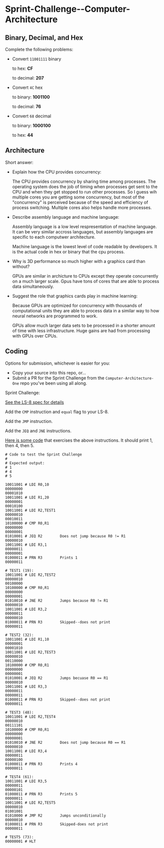 # Sprint-Challenge--Computer-Architecture

## Binary, Decimal, and Hex

Complete the following problems:

* Convert `11001111` binary

    to hex: **CF**

    to decimal: **207**


* Convert `4C` hex

    to binary: **1001100**

    to decimal: **76**


* Convert `68` decimal

    to binary: **1000100**

    to hex: **44**


## Architecture

Short answer:

* Explain how the CPU provides concurrency:
	
	The CPU provides concurrency by sharing time among processes. The operating system does the job of timing when processes get sent to the CPU and when they get stopped to run other processes. So I guess wih multiple cores you are getting some concurrency, but most of the "concurrency" is perceived because of the speed and efficiency of process switching. Multiple cores also helps handle more processes.

* Describe assembly language and machine language:
	
	Assembly language is a low level respresentation of machine language. It can be very similar accross languages, but assembly languages are specific to each computwer architecture.
	
	Machine language is the lowest level of code readable by developers. It is the actual code in hex or binary that the cpu process.
	
* Why is 3D performance so much higher with a graphics card than without?
	
	GPUs are similar in archicture to CPUs except they operate concurrently on a much larger scale. Gpus have tons of cores that are able to process data simultaneously.

* Suggest the role that graphics cards play in machine learning:

	Because GPUs are optimized for concurrency with thousands of computational units they are able to process data in a similar way to how neural networks are programmed to work.

	GPUs allow much larger data sets to be processed in a shorter amount of time with less infrastructure. Huge gains are had from processing with GPUs over CPUs.
	

## Coding

Options for submission, whichever is easier for you:

* Copy your source into this repo, or...
* Submit a PR for the Sprint Challenge from the `Computer-Architecture-One` repo
  you've been using all along.

Sprint Challenge:

[See the LS-8 spec for details](https://github.com/LambdaSchool/Computer-Architecture-One/blob/master/LS8-SPEC.md)

Add the `CMP` instruction and `equal` flag to your LS-8.

Add the `JMP` instruction.

Add the `JEQ` and `JNE` instructions.


[Here is some code](sctest.ls8) that exercises the above instructions. It should
print 1, then 4, then 5.

```
# Code to test the Sprint Challenge
#
# Expected output:
# 1
# 4
# 5

10011001 # LDI R0,10
00000000
00001010
10011001 # LDI R1,20
00000001
00010100
10011001 # LDI R2,TEST1
00000010
00010011
10100000 # CMP R0,R1
00000000
00000001
01010001 # JEQ R2        Does not jump because R0 != R1
00000010
10011001 # LDI R3,1
00000011
00000001
01000011 # PRN R3        Prints 1
00000011

# TEST1 (19):
10011001 # LDI R2,TEST2
00000010
00100000
10100000 # CMP R0,R1
00000000
00000001
01010010 # JNE R2        Jumps because R0 != R1
00000010
10011001 # LDI R3,2
00000011
00000010
01000011 # PRN R3        Skipped--does not print
00000011

# TEST2 (32):
10011001 # LDI R1,10
00000001
00001010
10011001 # LDI R2,TEST3
00000010
00110000
10100000 # CMP R0,R1
00000000
00000001
01010001 # JEQ R2        Jumps becuase R0 == R1
00000010
10011001 # LDI R3,3
00000011
00000011
01000011 # PRN R3        Skipped--does not print
00000011

# TEST3 (48):
10011001 # LDI R2,TEST4
00000010
00111101
10100000 # CMP R0,R1
00000000
00000001
01010010 # JNE R2        Does not jump because R0 == R1
00000010
10011001 # LDI R3,4
00000011
00000100
01000011 # PRN R3        Prints 4
00000011

# TEST4 (61):
10011001 # LDI R3,5
00000011
00000101
01000011 # PRN R3        Prints 5
00000011
10011001 # LDI R2,TEST5
00000010
01001001
01010000 # JMP R2        Jumps unconditionally
00000010
01000011 # PRN R3        Skipped-does not print
00000011

# TEST5 (73):
00000001 # HLT
```

